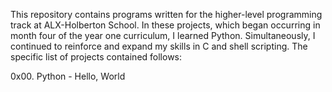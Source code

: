 This repository contains programs written for the higher-level programming track at ALX-Holberton School. In these projects, which began occurring in month four of the year one curriculum, I learned Python. Simultaneously, I continued to reinforce and expand my skills in C and shell scripting. The specific list of projects contained follows:



0x00. Python - Hello, World

